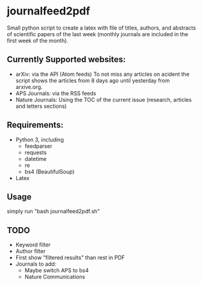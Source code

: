 # journalfeed2pdf
Small python script to create a latex with file of titles, authors, and abstracts of scientific papers of the last week (monthly journals are included in the first week of the month).

## Currently Supported websites:
- arXiv: via the API (Atom feeds)
  To not miss any articles on acident the script shows the articles from 8 days ago until yesterday from arxive.org.
- APS Journals: via the RSS feeds
- Nature Journals: Using the TOC of the current issue (research, articles and letters sections)

## Requirements:
- Python 3, including
  - feedparser
  - requests
  - datetime
  - re
  - bs4 (BeautifulSoup)
- Latex

## Usage
simply run "bash journalfeed2pdf.sh"

## TODO
- Keyword filter
- Author filter
- First show "filtered results" than rest in PDF
- Journals to add:
  - Maybe switch APS to bs4
  - Nature Communications
